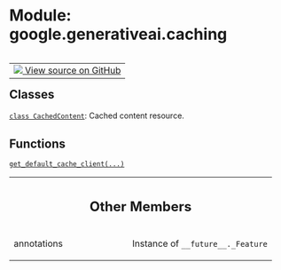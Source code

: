 <div itemscope itemtype="http://developers.google.com/ReferenceObject">
<meta itemprop="name" content="google.generativeai.caching" />
<meta itemprop="path" content="Stable" />
<meta itemprop="property" content="annotations"/>
</div>

# Module: google.generativeai.caching

<!-- Insert buttons and diff -->

<table class="tfo-notebook-buttons tfo-api nocontent" align="left">
<td>
  <a target="_blank" href="https://github.com/google/generative-ai-python/blob/master/google/generativeai/caching.py">
    <img src="https://www.tensorflow.org/images/GitHub-Mark-32px.png" />
    View source on GitHub
  </a>
</td>
</table>







## Classes

[`class CachedContent`](../../google/generativeai/caching/CachedContent.md): Cached content resource.

## Functions

[`get_default_cache_client(...)`](../../google/generativeai/caching/get_default_cache_client.md)



<!-- Tabular view -->
 <table class="responsive fixed orange">
<colgroup><col width="214px"><col></colgroup>
<tr><th colspan="2"><h2 class="add-link">Other Members</h2></th></tr>

<tr>
<td>

annotations<a id="annotations"></a>

</td>
<td>

Instance of `__future__._Feature`

</td>
</tr>
</table>

